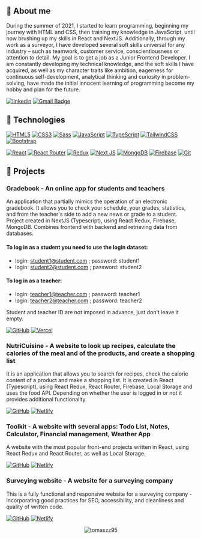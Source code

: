 ## 🙍 About me
During the summer of 2021, I started to learn programming, beginning my journey with HTML and CSS, then training my knowledge in JavaScript, until now brushing up my skills in React and NextJS. Additionally, through my work as a surveyor, I have developed several soft skills universal for any industry – such as teamwork, customer service, conscientiousness or attention to detail. My goal is to get a job as a Junior Frontend Developer. I am constantly developing my technical knowledge, and the soft skills I have acquired, as well as my character traits like ambition, eagerness for continuous self-development, analytical thinking and curiosity in problem-solving, have made the initial innocent learning of programming become my hobby and plan for the future.

[![linkedin](https://img.shields.io/badge/linkedin-0A66C2?style=flat-square&logo=linkedin&logoColor=white)](https://linkedin.com/in/tomasz-zuber95)
[![Gmail Badge](https://img.shields.io/badge/-Gmail-c14438?style=flat-square&logo=Gmail&logoColor=white&link=mailto:tzuber95@gmail.com)](mailto:tzuber95@gmail.com)

## 🔧 Technologies

[![HTML5](https://img.shields.io/badge/-HTML5-E34F26?style=flat-square&logo=html5&logoColor=white)](https://github.com/tzuber95/)
[![CSS3](https://img.shields.io/badge/-CSS3-1572B6?style=flat-square&logo=css3)](https://github.com/tzuber95/)
[![Sass](https://img.shields.io/badge/-Sass-black?style=flat-square&logo=Sass&logoColor=pink)](https://github.com/tzuber95/)
[![JavaScript](https://img.shields.io/badge/-JavaScript-black?style=flat-square&logo=javascript)](https://github.com/tzuber95/)
[![TypeScript](https://img.shields.io/badge/-TypeScript-007ACC?style=flat-square&logo=typescript)](https://github.com/tzuber95/)
[![TailwindCSS](https://img.shields.io/badge/tailwindcss-%2338B2AC.svg?style=flat-square&logo=tailwind-css&logoColor=white)](https://github.com/tzuber95/)
[![Bootstrap](https://img.shields.io/badge/bootstrap-%238511FA.svg?style=flat-square&logo=bootstrap&logoColor=white)](https://github.com/tzuber95/)

[![React](https://img.shields.io/badge/-React-black?style=flat-square&logo=react)](https://github.com/tzuber95/)
[![React Router](https://img.shields.io/badge/React_Router-CA4245?style=flat-square&logo=react-router&logoColor=white)](https://github.com/tzuber95/)
[![Redux](https://img.shields.io/badge/-Redux-black?style=flat-square&logo=Redux&logoColor=pink)](https://github.com/tzuber95/)
[![Next JS](https://img.shields.io/badge/Next-black?style=flat-square&logo=next.js&logoColor=white)](https://github.com/tzuber95/)
[![MongoDB](https://img.shields.io/badge/MongoDB-%234ea94b.svg?style=flat-square&logo=mongodb&logoColor=white)](https://github.com/tzuber95/)
[![Firebase](https://img.shields.io/badge/-Firebase-orange?style=flat-square&logo=Firebase&logoColor=white)](https://github.com/tzuber95/)
[![Git](https://img.shields.io/badge/-Git-black?style=flat-square&logo=git)](https://github.com/tzuber95/)

## 📕 Projects

### Gradebook - An online app for students and teachers

An application that partially mimics the operation of an electronic gradebook. It allows you to check your schedule, your grades, statistics, and from the teacher's side to add a new news or grade to a student. Project created in NextJS (Typescript), using React Redux, Firebase, MongoDB. Combines frontend with backend and retrieving data from databases.
<br/>

#### To log in as a student you need to use the login dataset:

- login: student1@student.com ; password: student1
- login: student2@student.com ; password: student2

#### To log in as a teacher:

- login: teacher1@teacher.com ; password: teacher1
- login: teacher2@teacher.com ; password: teacher2

Student and teacher ID are not imposed in advance, just don't leave it empty.

[![GitHub](https://img.shields.io/badge/github-%23121011.svg?style=for-the-badge&logo=github&logoColor=white)](https://github.com/tomaszz95/gradebook)        [![Vercel](https://img.shields.io/badge/vercel-%23000000.svg?style=for-the-badge&logo=vercel&logoColor=white)](https://gradebookk.vercel.app/)

### NutriCuisine - A website to look up recipes, calculate the calories of the meal and of the products, and create a shopping list

It is an application that allows you to search for recipes, check the calorie content of a product and make a shopping list. It is created in React (Typescript), using React Redux, React Router, Firebase, Local Storage and uses the food API. Depending on whether the user is logged in or not it provides additional functionality.
<br/>

[![GitHub](https://img.shields.io/badge/github-%23121011.svg?style=for-the-badge&logo=github&logoColor=white)](https://github.com/tomaszz95/NutriCuisine)     [![Netlify](https://img.shields.io/badge/netlify-%23000000.svg?style=for-the-badge&logo=netlify&logoColor=#00C7B7)](https://nutricuisine.netlify.app/)

### Toolkit - A website with several apps: Todo List, Notes, Calculator, Financial management, Weather App

A website with the most popular front-end projects written in React, using React Redux and React Router, as well as Local Storage.
<br/>

[![GitHub](https://img.shields.io/badge/github-%23121011.svg?style=for-the-badge&logo=github&logoColor=white)](https://github.com/tomaszz95/toolkit)             [![Netlify](https://img.shields.io/badge/netlify-%23000000.svg?style=for-the-badge&logo=netlify&logoColor=#00C7B7)](https://toolkiit.netlify.app/)

### Surveying website - A website for a surveying company

This is a fully functional and responsive website for a surveying company - incorporating good practices for SEO, accessibility, and cleanliness and quality of written code.
<br/>

[![GitHub](https://img.shields.io/badge/github-%23121011.svg?style=for-the-badge&logo=github&logoColor=white)](https://github.com/tomaszz95/geodesy-site)      [![Netlify](https://img.shields.io/badge/netlify-%23000000.svg?style=for-the-badge&logo=netlify&logoColor=#00C7B7)](https://asgeodesy.netlify.app/)

<p align="center"><img align="center" src="https://github-readme-stats.vercel.app/api/top-langs?username=tomaszz95&show_icons=true&locale=en&layout=compact" alt="tomaszz95" /></p>
